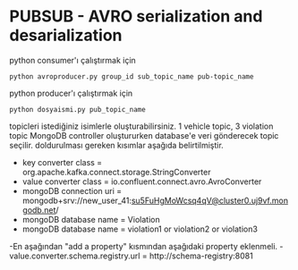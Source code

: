 # PUBSUB - AVRO serialization and desarialization

python consumer'ı çalıştırmak için
```
python avroproducer.py group_id sub_topic_name pub-topic_name
```

python producer'ı çalıştırmak için
```
python dosyaismi.py pub_topic_name
```
topicleri istediğiniz isimlerle oluşturabilirsiniz. 1 vehicle topic, 3 violation topic
MongoDB controller oluştururken database'e veri gönderecek topic seçilir. doldurulması gereken kısımlar aşağıda belirtilmiştir.

- key converter class = org.apache.kafka.connect.storage.StringConverter
- value converter class = io.confluent.connect.avro.AvroConverter
- mongoDB connection uri = mongodb+srv://new_user_41:su5FuHgMoWcsq4qV@cluster0.uj9vf.mongodb.net/
- mongoDB database name = Violation
- mongoDB database name = violation1 or violation2 or violation3

-En aşağından "add a property" kısmından aşağıdaki property eklenmeli.
-value.converter.schema.registry.url =  http://schema-registry:8081

